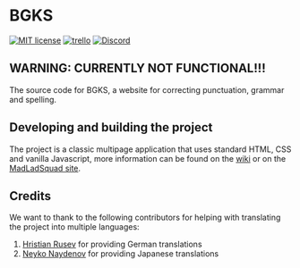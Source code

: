# BGKS
[![MIT license](https://img.shields.io/badge/License-MIT-blue.svg)](https://lbesson.mit-license.org/)
[![trello](https://img.shields.io/badge/Trello-UDE-blue])](https://trello.com/b/HmfuRY2K/untitleddesktop)
[![Discord](https://img.shields.io/discord/717037253292982315.svg?label=&logo=discord&logoColor=ffffff&color=7389D8&labelColor=6A7EC2)](https://discord.gg/4wgH8ZE)

## WARNING: CURRENTLY NOT FUNCTIONAL!!!

The source code for BGKS, a website for correcting punctuation, grammar and spelling.

## Developing and building the project
The project is a classic multipage application that uses standard HTML, CSS and vanilla Javascript, more information can be found 
on the [wiki](https://github.com/MadLadSquad/BGKS/wiki/) or on the 
[MadLadSquad site](https://madladsquad.com/docs/BGKS/Home).

## Credits
We want to thank to the following contributors for helping with translating the project into multiple languages:
1. [Hristian Rusev](https://github.com/ProHunter67BG) for providing German translations
1. [Neyko Naydenov](https://github.com/Neyko641) for providing Japanese translations
